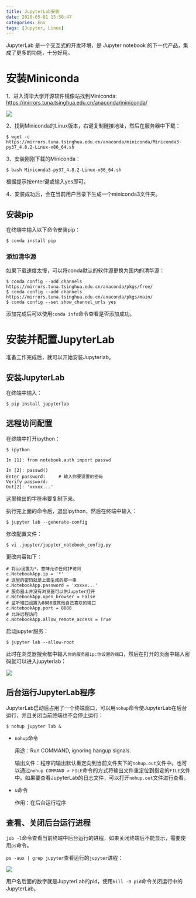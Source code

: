 ```yaml
---
title: JupyterLab安装
date: 2020-05-01 15:50:47
categories: Env
tags: [Jupyter, Linux]
---
```




JupyterLab 是一个交互式的开发环境，是 Jupyter notebook 的下一代产品，集成了更多的功能，十分好用。

<!--more-->



# 安装Miniconda

1、进入清华大学开源软件镜像站找到Miniconda: https://mirrors.tuna.tsinghua.edu.cn/anaconda/miniconda/

![](http://images.yingwai.top/picgo/jupyterinstallf1.png)

2、找到Miniconda的Linux版本，右键复制链接地址，然后在服务器中下载：

```shell
$ wget -c https://mirrors.tuna.tsinghua.edu.cn/anaconda/miniconda/Miniconda3-py37_4.8.2-Linux-x86_64.sh
```

3、安装刚刚下载的Miniconda：

```shell
$ bash Miniconda3-py37_4.8.2-Linux-x86_64.sh
```

根据提示按enter键或输入yes即可。

4、安装成功后，会在当前用户目录下生成一个miniconda3文件夹。



## 安装pip

在终端中输入以下命令安装pip：

```shell
$ conda install pip
```



### 添加清华源

如果下载速度太慢，可以将conda默认的软件源更换为国内的清华源：

```shell
$ conda config --add channels https://mirrors.tuna.tsinghua.edu.cn/anaconda/pkgs/free/
$ conda config --add channels https://mirrors.tuna.tsinghua.edu.cn/anaconda/pkgs/main/
$ conda config --set show_channel_urls yes

```

添加完成后可以使用`conda info`命令查看是否添加成功。



# 安装并配置JupyterLab

准备工作完成后，就可以开始安装Jupyterlab。

## 安装JupyterLab

在终端中输入：

```shell
$ pip install jupyterlab
```



## 远程访问配置

在终端中打开ipython：

```shell
$ ipython

In [1]: from notebook.auth import passwd

In [2]: passwd()
Enter password:		# 输入你要设置的密码
Verify password:
Out[2]: 'xxxxx...'
```

这里输出的字符串要复制下来。

执行完上面的命令后，退出ipython，然后在终端中输入：

```shell
$ jupyter lab --generate-config
```

修改配置文件：

```shell
$ vi .jupyter/jupyter_notebook_config.py
```

更改内容如下：

```shell
# 将ip设置为*，意味允许任何IP访问
c.NotebookApp.ip = '*'
# 这里的密码就是上面生成的那一串
c.NotebookApp.password = 'xxxxx...' 
# 服务器上并没有浏览器可以供Jupyter打开 
c.NotebookApp.open_browser = False 
# 监听端口设置为8888或其他自己喜欢的端口 
c.NotebookApp.port = 8888
# 允许远程访问 
c.NotebookApp.allow_remote_access = True
```

启动jupyter服务：

```shell
$ jupyter lab --allow-root
```

此时在浏览器搜索框中输入`你的服务器ip:你设置的端口`，然后在打开的页面中输入密码就可以进入jupyterlab：

![](http://images.yingwai.top/picgo/jupyterinstallf2.png)



## 后台运行JupyterLab程序

JupyterLab启动后占用了一个终端窗口，可以用`nohup`命令使JupyterLab在后台运行，并且关闭当前终端也不会停止运行：

```shell
$ nohup jupyter lab &
```

* `nohup`命令

  用途：Run COMMAND, ignoring hangup signals.

  输出文件：程序的输出默认重定向到当前文件夹下的`nohup.out`文件中。也可以通过`nohup COMMAND > FILE`命令的方式将输出文件重定位到指定的`FILE`文件中。如果要查看JupyterLab的日志文件，可以打开`nohup.out`文件进行查看。

* `&`命令

  作用：在后台运行程序



## 查看、关闭后台运行进程

`job -l`命令查看当前终端中后台运行的进程，如果关闭终端后不能显示，需要使用`ps`命令。

`ps -aux | grep jupyter`查看运行的`jupyter`进程：

![](http://images.yingwai.top/picgo/jupyterinstallf3.png)

用户名后面的数字就是JupyterLab的pid，使用`kill -9 pid`命令关闭运行中的JupyterLab。
